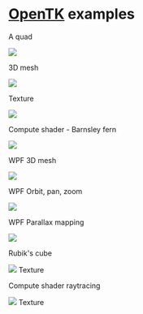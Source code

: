# [OpenTK](https://opentk.net/) examples

A quad

![](doc/image/OpenTK_example_1.png)

3D mesh

![](doc/image/OpenTK_example_2.png)

Texture

![](doc/image/OpenTK_example_3.png)

Compute shader - Barnsley fern

![](doc/image/OpenTK_example_4.png)

WPF 3D mesh

![](doc/image/OpenTK_WPF_example_1.png)

 WPF Orbit, pan, zoom

![](doc/image/OpenTK_orbit.png)

WPF Parallax mapping

![](doc/image/OpenTK_parallax_mapping.png)

Rubik's cube

![](doc/image/OpenTK_rubiks.png) Texture

Compute shader raytracing

![](doc/image/OpenTK_compute_raytracing.png) Texture